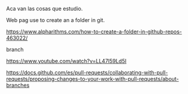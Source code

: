 Aca van las cosas que estudio.

Web pag use to create an a folder in git.

https://www.alpharithms.com/how-to-create-a-folder-in-github-repos-463022/

branch 

https://www.youtube.com/watch?v=LL47l59Ld5I

https://docs.github.com/es/pull-requests/collaborating-with-pull-requests/proposing-changes-to-your-work-with-pull-requests/about-branches


